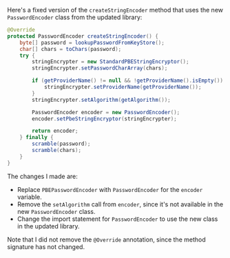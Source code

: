 Here's a fixed version of the `createStringEncoder` method that uses the new `PasswordEncoder` class from the updated library:

```java
@Override
protected PasswordEncoder createStringEncoder() {
    byte[] password = lookupPasswordFromKeyStore();
    char[] chars = toChars(password);
    try {
        stringEncrypter = new StandardPBEStringEncryptor();
        stringEncrypter.setPasswordCharArray(chars);

        if (getProviderName() != null && !getProviderName().isEmpty()) {
            stringEncrypter.setProviderName(getProviderName());
        }
        stringEncrypter.setAlgorithm(getAlgorithm());

        PasswordEncoder encoder = new PasswordEncoder();
        encoder.setPbeStringEncryptor(stringEncrypter);

        return encoder;
    } finally {
        scramble(password);
        scramble(chars);
    }
}
```

The changes I made are:

* Replace `PBEPasswordEncoder` with `PasswordEncoder` for the `encoder` variable.
* Remove the `setAlgorithm` call from `encoder`, since it's not available in the new `PasswordEncoder` class.
* Change the import statement for `PasswordEncoder` to use the new class in the updated library.

Note that I did not remove the `@Override` annotation, since the method signature has not changed.
